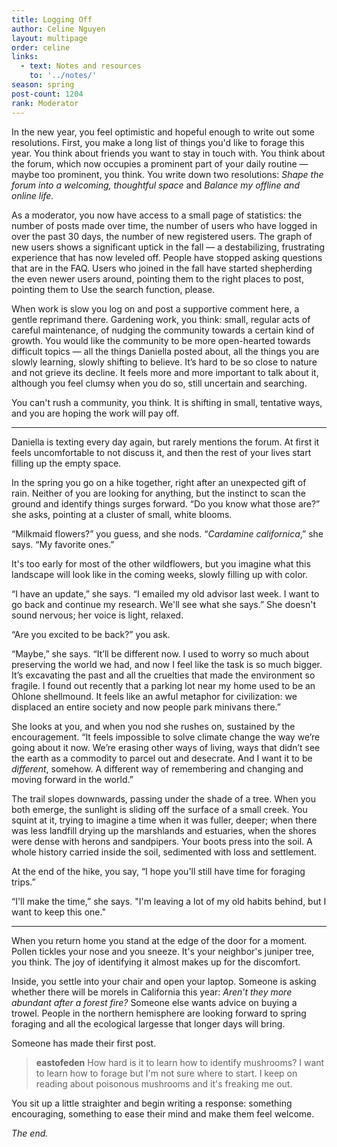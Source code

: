 ```yaml
---
title: Logging Off
author: Celine Nguyen
layout: multipage
order: celine
links:
  - text: Notes and resources
    to: '../notes/'
season: spring
post-count: 1204
rank: Moderator
---
```


In the new year, you feel optimistic and hopeful enough to write out some resolutions. First, you make a long list of things you'd like to forage this year. You think about friends you want to stay in touch with. You think about the forum, which now occupies a prominent part of your daily routine — maybe too prominent, you think. You write down two resolutions: *Shape the forum into a welcoming, thoughtful space* and *Balance my offline and online life.*

As a moderator, you now have access to a small page of statistics: the number of posts made over time, the number of users who have logged in over the past 30 days, the number of new registered users. The graph of new users shows a significant uptick in the fall — a destabilizing, frustrating experience that has now leveled off. People have stopped asking questions that are in the FAQ. Users who joined in the fall have started shepherding the even newer users around, pointing them to the right places to post, pointing them to Use the search function, please.

When work is slow you log on and post a supportive comment here, a gentle reprimand there. Gardening work, you think: small, regular acts of careful maintenance, of nudging the community towards a certain kind of growth. You would like the community to be more open-hearted towards difficult topics — all the things Daniella posted about, all the things you are slowly learning, slowly shifting to believe. It’s hard to be so close to nature and not grieve its decline. It feels more and more important to talk about it, although you feel clumsy when you do so, still uncertain and searching.

You can't rush a community, you think. It is shifting in small, tentative ways, and you are hoping the work will pay off.

---

Daniella is texting every day again, but rarely mentions the forum. At first it feels uncomfortable to not discuss it, and then the rest of your lives start filling up the empty space.

In the spring you go on a hike together, right after an unexpected gift of rain. Neither of you are looking for anything, but the instinct to scan the ground and identify things surges forward. “Do you know what those are?” she asks, pointing at a cluster of small, white blooms.

“Milkmaid flowers?” you guess, and she nods. “*Cardamine californica*,” she says. “My favorite ones.”

It's too early for most of the other wildflowers, but you imagine what this landscape will look like in the coming weeks, slowly filling up with color.

“I have an update,” she says. “I emailed my old advisor last week. I want to go back and continue my research. We'll see what she says.” She doesn't sound nervous; her voice is light, relaxed.

“Are you excited to be back?” you ask.

“Maybe,” she says. “It’ll be different now. I used to worry so much about preserving the world we had, and now I feel like the task is so much bigger. It’s excavating the past and all the cruelties that made the environment so fragile. I found out recently that a parking lot near my home used to be an Ohlone shellmound. It feels like an awful metaphor for civilization: we displaced an entire society and now people park minivans there.”

She looks at you, and when you nod she rushes on, sustained by the encouragement. “It feels impossible to solve climate change the way we’re going about it now. We’re erasing other ways of living, ways that didn’t see the earth as a commodity to parcel out and desecrate. And I want it to be *different*, somehow. A different way of remembering and changing and moving forward in the world.”

The trail slopes downwards, passing under the shade of a tree. When you both emerge, the sunlight is sliding off the surface of a small creek. You squint at it, trying to imagine a time when it was fuller, deeper; when there was less landfill drying up the marshlands and estuaries, when the shores were dense with herons and sandpipers. Your boots press into the soil. A whole history carried inside the soil, sedimented with loss and settlement.

At the end of the hike, you say, “I hope you'll still have time for foraging trips.”

“I'll make the time,” she says. "I'm leaving a lot of my old habits behind, but I want to keep this one."

---

When you return home you stand at the edge of the door for a moment. Pollen tickles your nose and you sneeze. It's your neighbor's juniper tree, you think. The joy of identifying it almost makes up for the discomfort.

Inside, you settle into your chair and open your laptop. Someone is asking whether there will be morels in California this year: *Aren’t they more abundant after a forest fire?* Someone else wants advice on buying a trowel. People in the northern hemisphere are looking forward to spring foraging and all the ecological largesse that longer days will bring.

Someone has made their first post.

> **eastofeden** How hard is it to learn how to identify mushrooms? I want to learn how to forage but I'm not sure where to start. I keep on reading about poisonous mushrooms and it's freaking me out.

You sit up a little straighter and begin writing a response: something encouraging, something to ease their mind and make them feel welcome.

*The end.*
